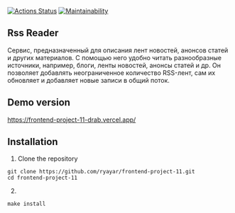 [![Actions Status](https://github.com/ryayar/frontend-project-11/actions/workflows/hexlet-check.yml/badge.svg)](https://github.com/ryayar/frontend-project-11/actions)
[![Maintainability](https://api.codeclimate.com/v1/badges/ba419ec9113fe7732292/maintainability)](https://codeclimate.com/github/ryayar/frontend-project-11/maintainability)

## Rss Reader
Сервис, предназначенный для описания лент новостей, анонсов статей и других материалов. С помощью него удобно читать разнообразные источники, например, блоги, ленты новостей, анонсы статей и др. Он позволяет добавлять неограниченное количество RSS-лент, сам их обновляет и добавляет новые записи в общий поток.

## Demo version
https://frontend-project-11-drab.vercel.app/

## Installation
1. Clone the repository
```
git clone https://github.com/ryayar/frontend-project-11.git
cd frontend-project-11
```
2. 
```
make install
```

